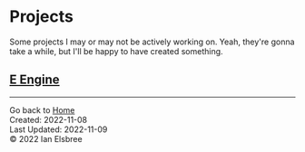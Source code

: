# Projects

Some projects I may or may not be actively working on. Yeah, they're gonna take a while, but I'll be happy to have created something.

## [E Engine]

---
Go back to [Home]  
Created: 2022-11-08  
Last Updated: 2022-11-09  
© 2022 Ian Elsbree  

[E Engine]: <E Engine> "E Engine"
[Home]: index "Home Page"

